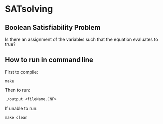 # SATsolving

## Boolean Satisfiability Problem 
Is there an assignment of the variables such that the equation evaluates to true?

## How to run in command line
First to compile:
```
make
```
Then to run:
```
./output <fileName.CNF>
```
If unable to run:
```
make clean
```


